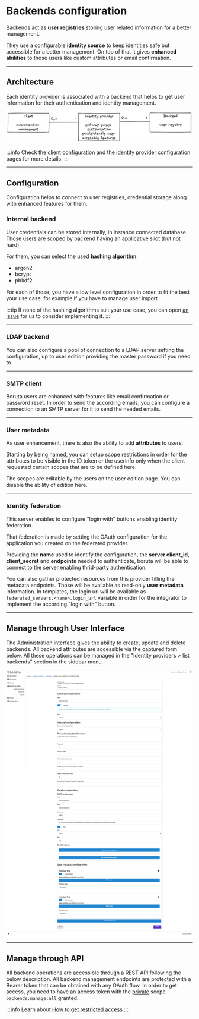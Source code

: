 # Backends configuration

Backends act as __user registries__ storing user related information for a better management. 

They use a configurable __identity source__ to keep identities safe but accessible for a better management. On top of that it gives __enhanced abilities__ to those users like custom attributes or email confirmation.

---

## Architecture

Each identity provider is associated with a backend that helps to get user information for their authentication and identity management.

![Clients, identity providers, and backends](/assets/images/client-identity-provider-backend-en.png)

:::info
Check the [client configuration](provider-configuration/configure-clients.md) and the [identity provider configuration](provider-configuration/configure-identity-providers.md) pages for more details.
:::

---

## Configuration

Configuration helps to connect to user registries, credential storage along with enhanced features for them.

### Internal backend

User credentials can be stored internally, in instance connected database. Those users are scoped by backend having an applicative silot (but not hard). 

For them, you can select the used **hashing algorithm**:

* argon2
* bcrypt
* pbkdf2

For each of those, you have a low level configuration in order to fit the best your use case, for example if you have to manage user import.

:::tip
If none of the hashing algorithms suit your use case, you can open [an issue](https://github.com/malach-it/boruta-server/issues) for us to consider implementing it.
:::

---

### LDAP backend

You can also configure a pool of connection to a LDAP server setting the configuration, up to user edition providing the master password if you need to.

---

### SMTP client

Boruta users are enhanced with features like email confirmation or password reset. In order to send the according emails, you can configure a connection to an SMTP server for it to send the needed emails.

---

### User metadata

As user enhancement, there is also the ability to add **attributes** to users. 

Starting by being named, you can setup scope restrictions in order for the attributes to be visible in the ID token or the userinfo only when the client requested certain scopes that are to be defined here. 

The scopes are editable by the users on the user edition page. 
You can disable the ability of edition here.

---

### Identity federation

This server enables to configure "login with" buttons enabling identity federation. 

That federation is made by setting the OAuth configuration for the application you created on the federated provider. 

Providing the **name** used to identify the configuration, the **server client_id**, **client_secret** and **endpoints** needed to authenticate, boruta will be able to connect to the server enabling thrid-party authentication. 

You can also gather protected resources from this provider filling the metadata endpoints. Those will be available as read-only **user metadata** information. In templates, the login url will be available as `federated_servers.<name>.login_url` variable in order for the integrator to implement the according "login with" button.

---

## Manage through User Interface

The Administration interface gives the ability to create, update and delete backends. All backend attributes are accessible via the captured form below. All these operations can be managed in the "Identity providers > list backends" section in the sidebar menu.

![client form](/assets/images/backend-form.png)

---

## Manage through API

All backend operations are accessible through a REST API following the below description. All backend management endpoints are protected with a Bearer token that can be obtained with any OAuth flow. In order to get access, you need to have an access token with the [private](provider-configuration/configure-scopes.md#public-vs-private-scopes) scope `backends:manage:all` granted.

:::info
Learn about [How to get restricted access](management-api#get-an-access-token)
:::
